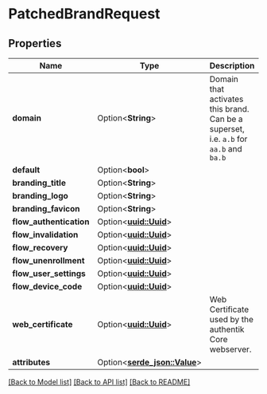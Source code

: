 # PatchedBrandRequest

## Properties

Name | Type | Description | Notes
------------ | ------------- | ------------- | -------------
**domain** | Option<**String**> | Domain that activates this brand. Can be a superset, i.e. `a.b` for `aa.b` and `ba.b` | [optional]
**default** | Option<**bool**> |  | [optional]
**branding_title** | Option<**String**> |  | [optional]
**branding_logo** | Option<**String**> |  | [optional]
**branding_favicon** | Option<**String**> |  | [optional]
**flow_authentication** | Option<[**uuid::Uuid**](uuid::Uuid.md)> |  | [optional]
**flow_invalidation** | Option<[**uuid::Uuid**](uuid::Uuid.md)> |  | [optional]
**flow_recovery** | Option<[**uuid::Uuid**](uuid::Uuid.md)> |  | [optional]
**flow_unenrollment** | Option<[**uuid::Uuid**](uuid::Uuid.md)> |  | [optional]
**flow_user_settings** | Option<[**uuid::Uuid**](uuid::Uuid.md)> |  | [optional]
**flow_device_code** | Option<[**uuid::Uuid**](uuid::Uuid.md)> |  | [optional]
**web_certificate** | Option<[**uuid::Uuid**](uuid::Uuid.md)> | Web Certificate used by the authentik Core webserver. | [optional]
**attributes** | Option<[**serde_json::Value**](.md)> |  | [optional]

[[Back to Model list]](../README.md#documentation-for-models) [[Back to API list]](../README.md#documentation-for-api-endpoints) [[Back to README]](../README.md)


